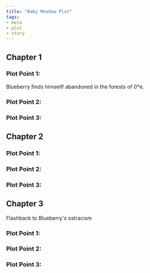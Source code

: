 ```yaml
---
title: "Baby Meadow Plot"
tags:
- meta
- plot
- story
---
```


## Chapter 1
### Plot Point 1:
Blueberry finds himsellf abandoned in the forests of 0\*e. 

### Plot Point 2:

### Plot Point 3:

## Chapter 2
### Plot Point 1:

### Plot Point 2:

### Plot Point 3:

## Chapter 3
Flashback to Blueberry's ostracism

### Plot Point 1:

### Plot Point 2:

### Plot Point 3:
